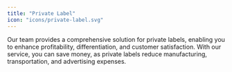 ```yaml
---
title: "Private Label"
icon: "icons/private-label.svg"
---
```


Our team provides a comprehensive solution for private labels, enabling you to enhance profitability, differentiation, and customer satisfaction. With our service, you can save money, as private labels reduce manufacturing, transportation, and advertising expenses.